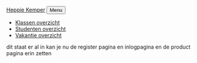 <nav class="navbar navbar-expand-lg bg-secondary text-uppercase fixed-top" id="mainNav">
    <div class="container">
        <a class="navbar-brand" href="/">Heppie Kemper</a>
        <button class="navbar-toggler text-uppercase font-weight-bold bg-primary text-white rounded" type="button" data-bs-toggle="collapse" data-bs-target="#navbarResponsive" aria-controls="navbarResponsive" aria-expanded="false" aria-label="Toggle navigation">
            Menu
            <i class="fas fa-bars"></i>
        </button>
        <div class="collapse navbar-collapse" id="navbarResponsive">
            <ul class="navbar-nav ms-auto">
                <li class="nav-item mx-0 mx-lg-1">
                    <a class="nav-link py-3 px-0 px-lg-3 rounded" href="{{ path('app_school_group_show') }}">
                        Klassen overzicht
                    </a>
                </li>
                <li class="nav-item mx-0 mx-lg-1">
                    <a class="nav-link py-3 px-0 px-lg-3 rounded" href="{{ path('app_student') }}">
                        Studenten overzicht
                    </a>
                </li>
                <li class="nav-item mx-0 mx-lg-1">
                    <a class="nav-link py-3 px-0 px-lg-3 rounded" href="{{ path('app_vacation') }}">
                        Vakantie overzicht
                    </a>
                </li>
            </ul>
        </div>
    </div>
</nav>
dit staat er al in kan je nu de register pagina en inlogpagina en de product pagina erin zetten 
